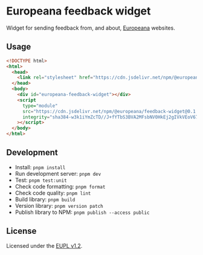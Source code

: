 # Europeana feedback widget

Widget for sending feedback from, and about, [Europeana](https://www.europeana.eu/)
websites.


## Usage

```html
<!DOCTYPE html>
<html>
  <head>
    <link rel="stylesheet" href="https://cdn.jsdelivr.net/npm/@europeana/feedback-widget@0.1.0/dist/europeana-feedback-widget.css" />
  </head>
  <body>
    <div id="europeana-feedback-widget"></div>
    <script
      type="module"
      src="https://cdn.jsdelivr.net/npm/@europeana/feedback-widget@0.1.0/dist/europeana-feedback-widget.js"
      integrity="sha384-w3k1iYmZcTD//J+fYTbS3BVA2MFsbNV0HkEj2gIVkVEoV67BH4aoroUoVYzF96BT"
    ></script>
  </body>
</html>
```


## Development

* Install: `pnpm install`
* Run development server: `pnpm dev`
* Test: `pnpm test:unit`
* Check code formatting: `pnpm format`
* Check code quality: `pnpm lint`
* Build library: `pnpm build`
* Version library: `pnpm version patch`
* Publish library to NPM: `pnpm publish --access public`


## License

Licensed under the [EUPL v1.2](./LICENSE.md).
